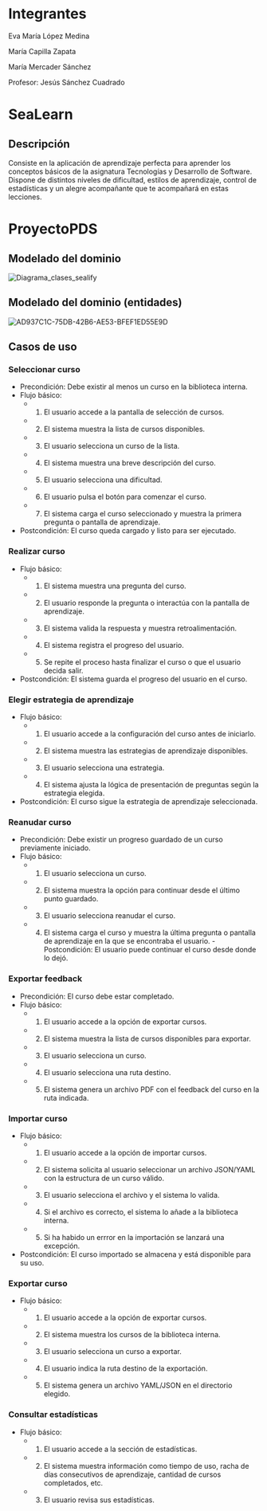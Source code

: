# Integrantes

Eva María López Medina

María Capilla Zapata

María Mercader Sánchez

Profesor: Jesús Sánchez Cuadrado

# SeaLearn

## Descripción

Consiste en la aplicación de aprendizaje perfecta para aprender los conceptos básicos de la asignatura Tecnologías y Desarrollo de Software. Dispone de distintos niveles de dificultad, estilos de aprendizaje, control de estadísticas y un alegre acompañante que te acompañará en estas lecciones.


# ProyectoPDS

## Modelado del dominio

![Diagrama_clases_sealify](https://github.com/user-attachments/assets/c98fcb03-696d-41f4-b362-624e2ceb719d)

## Modelado del dominio (entidades)

![AD937C1C-75DB-42B6-AE53-BFEF1ED55E9D](https://github.com/user-attachments/assets/9b064ce7-cd57-4dd2-ab62-c0dc690c24ab)

## Casos de uso

### Seleccionar curso

- Precondición: Debe existir al menos un curso en la biblioteca interna.
- Flujo básico:
  - 1. El usuario accede a la pantalla de selección de cursos.
  - 2. El sistema muestra la lista de cursos disponibles.
  - 3. El usuario selecciona un curso de la lista.
  - 4. El sistema muestra una breve descripción del curso.
  - 5. El usuario selecciona una dificultad.
  - 6. El usuario pulsa el botón para comenzar el curso.
  - 7. El sistema carga el curso seleccionado y muestra la primera pregunta o pantalla de aprendizaje.
- Postcondición: El curso queda cargado y listo para ser ejecutado.

### Realizar curso

- Flujo básico:
  - 1. El sistema muestra una pregunta del curso.
  - 2. El usuario responde la pregunta o interactúa con la pantalla de aprendizaje.
  - 3. El sistema valida la respuesta y muestra retroalimentación.
  - 4. El sistema registra el progreso del usuario.
  - 5. Se repite el proceso hasta finalizar el curso o que el usuario decida salir.
- Postcondición: El sistema guarda el progreso del usuario en el curso.

### Elegir estrategia de aprendizaje 

- Flujo básico:
  - 1. El usuario accede a la configuración del curso antes de iniciarlo.
  - 2. El sistema muestra las estrategias de aprendizaje disponibles.
  - 3. El usuario selecciona una estrategia.
  - 4. El sistema ajusta la lógica de presentación de preguntas según la estrategia elegida.
- Postcondición: El curso sigue la estrategia de aprendizaje seleccionada.

### Reanudar curso

- Precondición: Debe existir un progreso guardado de un curso previamente iniciado.
- Flujo básico:
  - 1. El usuario selecciona un curso.
  - 2. El sistema muestra la opción para continuar desde el último punto guardado.
  - 3. El usuario selecciona reanudar el curso.
  - 4. El sistema carga el curso y muestra la última pregunta o pantalla de aprendizaje en la que se encontraba el usuario.
-Postcondición: El usuario puede continuar el curso desde donde lo dejó.

### Exportar feedback

- Precondición: El curso debe estar completado.
- Flujo básico:
  - 1. El usuario accede a la opción de exportar cursos.
  - 2. El sistema muestra la lista de cursos disponibles para exportar.
  - 3. El usuario selecciona un curso.
  - 4. El usuario selecciona una ruta destino.
  - 5. El sistema genera un archivo PDF con el feedback del curso en la ruta indicada.

### Importar curso

- Flujo básico:
  - 1. El usuario accede a la opción de importar cursos.
  - 2. El sistema solicita al usuario seleccionar un archivo JSON/YAML con la estructura de un curso válido.
  - 3. El usuario selecciona el archivo y el sistema lo valida. 
  - 4. Si el archivo es correcto, el sistema lo añade a la biblioteca interna.
  - 5. Si ha habido un errror en la importación se lanzará una excepción.
- Postcondición: El curso importado se almacena y está disponible para su uso.

### Exportar curso

- Flujo básico:
  - 1. El usuario accede a la opción de exportar cursos.
  - 2. El sistema muestra los cursos de la biblioteca interna.
  - 3. El usuario selecciona un curso a exportar.
  - 4. El usuario indica la ruta destino de la exportación.
  - 5. El sistema genera un archivo YAML/JSON en el directorio elegido.

### Consultar estadísticas

- Flujo básico:
  - 1. El usuario accede a la sección de estadísticas.
  - 2. El sistema muestra información como tiempo de uso, racha de días consecutivos de aprendizaje, cantidad de cursos completados, etc.
  - 3. El usuario revisa sus estadísticas.
  
